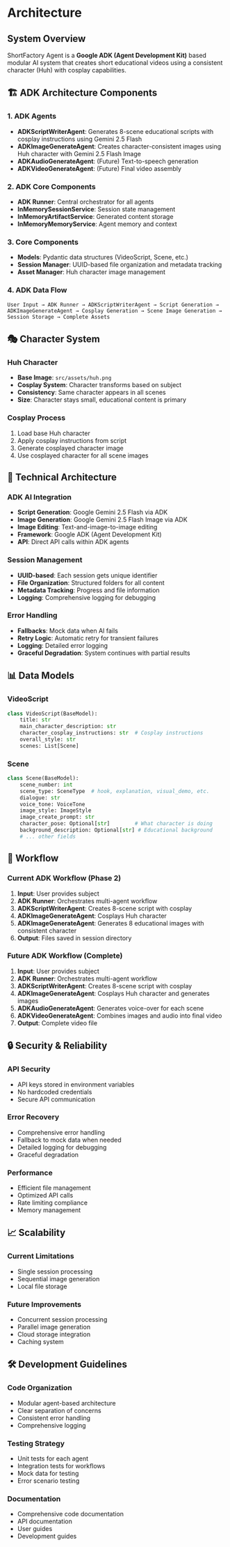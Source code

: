 # Architecture

## System Overview

ShortFactory Agent is a **Google ADK (Agent Development Kit)** based modular AI system that creates short educational videos using a consistent character (Huh) with cosplay capabilities.

## 🏗️ ADK Architecture Components

### 1. ADK Agents
- **ADKScriptWriterAgent**: Generates 8-scene educational scripts with cosplay instructions using Gemini 2.5 Flash
- **ADKImageGenerateAgent**: Creates character-consistent images using Huh character with Gemini 2.5 Flash Image
- **ADKAudioGenerateAgent**: (Future) Text-to-speech generation
- **ADKVideoGenerateAgent**: (Future) Final video assembly

### 2. ADK Core Components
- **ADK Runner**: Central orchestrator for all agents
- **InMemorySessionService**: Session state management
- **InMemoryArtifactService**: Generated content storage
- **InMemoryMemoryService**: Agent memory and context

### 3. Core Components
- **Models**: Pydantic data structures (VideoScript, Scene, etc.)
- **Session Manager**: UUID-based file organization and metadata tracking
- **Asset Manager**: Huh character image management

### 4. ADK Data Flow
```
User Input → ADK Runner → ADKScriptWriterAgent → Script Generation → ADKImageGenerateAgent → Cosplay Generation → Scene Image Generation → Session Storage → Complete Assets
```

## 🎭 Character System

### Huh Character
- **Base Image**: `src/assets/huh.png`
- **Cosplay System**: Character transforms based on subject
- **Consistency**: Same character appears in all scenes
- **Size**: Character stays small, educational content is primary

### Cosplay Process
1. Load base Huh character
2. Apply cosplay instructions from script
3. Generate cosplayed character image
4. Use cosplayed character for all scene images

## 🔧 Technical Architecture

### ADK AI Integration
- **Script Generation**: Google Gemini 2.5 Flash via ADK
- **Image Generation**: Google Gemini 2.5 Flash Image via ADK
- **Image Editing**: Text-and-image-to-image editing
- **Framework**: Google ADK (Agent Development Kit)
- **API**: Direct API calls within ADK agents

### Session Management
- **UUID-based**: Each session gets unique identifier
- **File Organization**: Structured folders for all content
- **Metadata Tracking**: Progress and file information
- **Logging**: Comprehensive logging for debugging

### Error Handling
- **Fallbacks**: Mock data when AI fails
- **Retry Logic**: Automatic retry for transient failures
- **Logging**: Detailed error logging
- **Graceful Degradation**: System continues with partial results

## 📊 Data Models

### VideoScript
```python
class VideoScript(BaseModel):
    title: str
    main_character_description: str
    character_cosplay_instructions: str  # Cosplay instructions
    overall_style: str
    scenes: List[Scene]
```

### Scene
```python
class Scene(BaseModel):
    scene_number: int
    scene_type: SceneType  # hook, explanation, visual_demo, etc.
    dialogue: str
    voice_tone: VoiceTone
    image_style: ImageStyle
    image_create_prompt: str
    character_pose: Optional[str]        # What character is doing
    background_description: Optional[str] # Educational background
    # ... other fields
```

## 🚀 Workflow

### Current ADK Workflow (Phase 2)
1. **Input**: User provides subject
2. **ADK Runner**: Orchestrates multi-agent workflow
3. **ADKScriptWriterAgent**: Creates 8-scene script with cosplay
4. **ADKImageGenerateAgent**: Cosplays Huh character
5. **ADKImageGenerateAgent**: Generates 8 educational images with consistent character
6. **Output**: Files saved in session directory

### Future ADK Workflow (Complete)
1. **Input**: User provides subject
2. **ADK Runner**: Orchestrates multi-agent workflow
3. **ADKScriptWriterAgent**: Creates 8-scene script with cosplay
4. **ADKImageGenerateAgent**: Cosplays Huh character and generates images
5. **ADKAudioGenerateAgent**: Generates voice-over for each scene
6. **ADKVideoGenerateAgent**: Combines images and audio into final video
7. **Output**: Complete video file

## 🔒 Security & Reliability

### API Security
- API keys stored in environment variables
- No hardcoded credentials
- Secure API communication

### Error Recovery
- Comprehensive error handling
- Fallback to mock data when needed
- Detailed logging for debugging
- Graceful degradation

### Performance
- Efficient file management
- Optimized API calls
- Rate limiting compliance
- Memory management

## 📈 Scalability

### Current Limitations
- Single session processing
- Sequential image generation
- Local file storage

### Future Improvements
- Concurrent session processing
- Parallel image generation
- Cloud storage integration
- Caching system

## 🛠️ Development Guidelines

### Code Organization
- Modular agent-based architecture
- Clear separation of concerns
- Consistent error handling
- Comprehensive logging

### Testing Strategy
- Unit tests for each agent
- Integration tests for workflows
- Mock data for testing
- Error scenario testing

### Documentation
- Comprehensive code documentation
- API documentation
- User guides
- Development guides